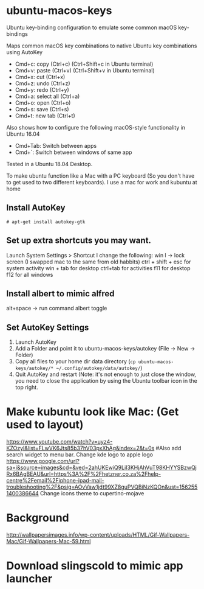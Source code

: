 # ubuntu-macos-keys
Ubuntu key-binding configuration to emulate some common macOS key-bindings

Maps common macOS key combinations to native Ubuntu key combinations using AutoKey
* Cmd+c: copy (Ctrl+c) (Ctrl+Shift+c in Ubuntu terminal)
* Cmd+v: paste (Ctrl+v) (Ctrl+Shift+v in Ubuntu terminal)
* Cmd+x: cut (Ctrl+x)
* Cmd+z: undo (Ctrl+z)
* Cmd+y: redo (Ctrl+y)
* Cmd+a: select all (Ctrl+a)
* Cmd+o: open (Ctrl+o)
* Cmd+s: save (Ctrl+s)
* Cmd+t: new tab (Ctrl+t)

Also shows how to configure the following macOS-style functionality in Ubuntu 16.04
* Cmd+Tab: Switch between apps
* Cmd+\`: Switch between windows of same app

Tested in a Ubuntu 18.04 Desktop.

To make ubuntu function like a Mac with a PC keyboard (So you don't have to get used to two different keyboards).
I use a mac for work and kubuntu at home 

## Install AutoKey
`# apt-get install autokey-gtk`

## Set up extra shortcuts you may want. 
Launch System Settings > Shortcut
I change the following:
win l -> lock screen (I swapped mac to the same from old habbits)
ctrl + shift + esc for system activity
win + tab for desktop
ctrl+tab for activities
f11 for desktop
f12 for all windows

## Install albert to mimic alfred
alt+space -> run command albert toggle

## Set AutoKey Settings
1. Launch AutoKey
2. Add a Folder and point it to ubuntu-macos-keys/autokey (File -> New -> Folder)
3. Copy all files to your home dir data directory (`cp ubuntu-macos-keys/autokey/* ~/.config/autokey/data/autokey/`)
3. Quit AutoKey and restart (Note: it's not enough to just close the window, you need to close the application by using the Ubuntu toolbar icon in the top right. 

# Make kubuntu look like Mac: (Get used to layout)
https://www.youtube.com/watch?v=uyz4-KZOzyI&list=FLwVK6Jts85b37hV03pxXhAg&index=2&t=0s 
#Also add search widget to menu bar. Change kde logo to apple logo
https://www.google.com/url?sa=i&source=images&cd=&ved=2ahUKEwiQ9LiI3KHjAhVuT98KHYYSBzwQjRx6BAgBEAU&url=https%3A%2F%2Fhetzner.co.za%2Fhelp-centre%2Femail%2Fiphone-ipad-mail-troubleshooting%2F&psig=AOvVaw1jdt99XZ8guPVQBiNzKQOn&ust=1562551400386644
Change icons theme to cupertino-mojave
# Background
http://wallpapersimages.info/wp-content/uploads/HTML/Gif-Wallpapers-Mac/Gif-Wallpapers-Mac-59.html
# Download slingscold to mimic app launcher

